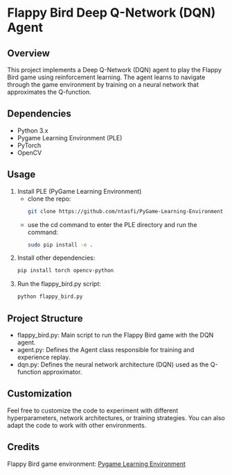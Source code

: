 # Flappy Bird Deep Q-Network (DQN) Agent

## Overview

This project implements a Deep Q-Network (DQN) agent to play the Flappy Bird game using reinforcement learning. The agent learns to navigate through the game environment by training on a neural network that approximates the Q-function.

## Dependencies

- Python 3.x
- Pygame Learning Environment (PLE)
- PyTorch
- OpenCV

## Usage
1. Install PLE (PyGame Learning Environment)
   * clone the repo:
     ```bash
     git clone https://github.com/ntasfi/PyGame-Learning-Environment
   * use the cd command to enter the PLE directory and run the command:
     ```bash
     sudo pip install -e .
3. Install other dependencies:
    ```bash
    pip install torch opencv-python

4. Run the flappy_bird.py script:
    ```bash
    python flappy_bird.py

## Project Structure
* flappy_bird.py: Main script to run the Flappy Bird game with the DQN agent.
* agent.py: Defines the Agent class responsible for training and experience replay.
* dqn.py: Defines the neural network architecture (DQN) used as the Q-function approximator.

## Customization
Feel free to customize the code to experiment with different hyperparameters, network architectures, or training strategies. You can also adapt the code to work with other environments.

## Credits
Flappy Bird game environment: [Pygame Learning Environment](https://pygame-learning-environment.readthedocs.io/en/latest/user/home.html)
